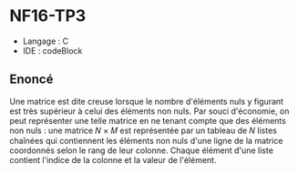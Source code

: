 # NF16-TP3

- Langage : C
- IDE : codeBlock

## Enoncé

Une matrice est dite creuse lorsque le nombre d'éléments nuls y figurant est très supérieur à celui des éléments non nuls. Par souci d'économie, on peut représenter une telle matrice en ne tenant compte que des éléments non nuls : une matrice 𝑁 × 𝑀 est représentée par un tableau de 𝑁 listes chaînées qui contiennent les éléments non nuls d'une ligne de la matrice coordonnés selon le rang de leur colonne. Chaque élément d'une liste contient l'indice de la colonne et la valeur de l'élément.
